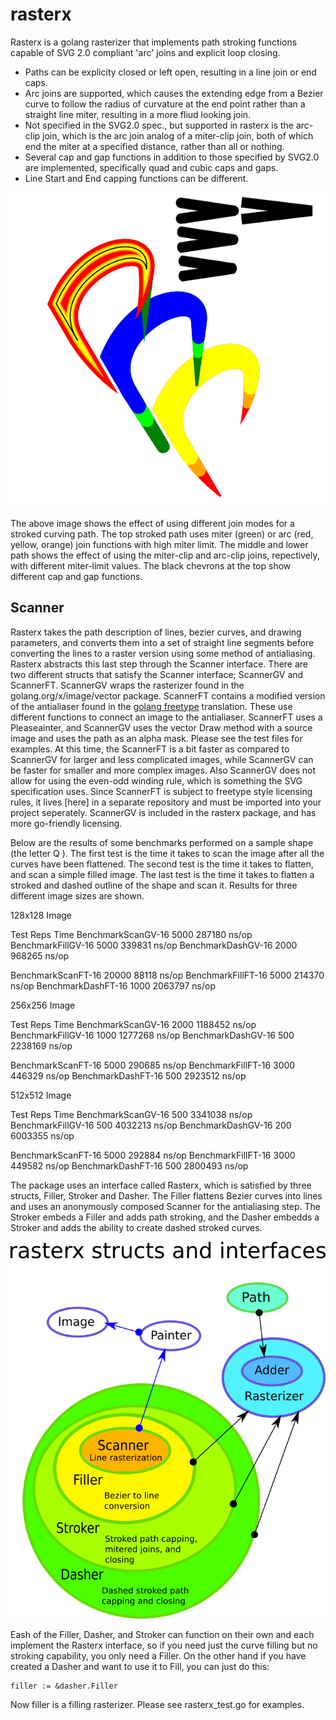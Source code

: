 # rasterx

Rasterx is a golang rasterizer that implements path stroking functions capable of SVG 2.0 compliant 'arc' joins and explicit loop closing. 



* Paths can be explicity closed or left open, resulting in a line join or end caps. 
* Arc joins are supported, which causes the extending edge from a Bezier curve to follow the radius of curvature at the end point rather than a straight line miter, resulting in a more fliud looking join. 
* Not specified in the SVG2.0 spec., but supported in rasterx is the arc-clip join, which is the arc join analog of a miter-clip join, both of which end the miter at a specified distance, rather than all or nothing.
* Several cap and gap functions in addition to those specified by SVG2.0 are implemented, specifically quad and cubic caps and gaps.
* Line Start and End capping functions can be different.


![rasterx example](/TestShapes4.svg.png?raw=true "Rasterx Example")

The above image shows the effect of using different join modes for a stroked curving path. The top stroked path uses miter (green) or arc (red, yellow, orange) join functions with high miter limit. The middle and lower path shows the effect of using the miter-clip and arc-clip joins, repectively, with different miter-limit values. The black chevrons at the top show different cap and gap functions.

## Scanner

Rasterx takes the path description of lines, bezier curves, and drawing parameters, and converts them into a set of straight line segments before converting the lines to a raster version using some method of antialiasing. Rasterx abstracts this last step through the Scanner interface. There are two different structs that satisfy the Scanner interface; ScannerGV and ScannerFT. ScannerGV wraps the rasterizer found in the golang.org/x/image/vector package. ScannerFT contains a modified version of the antialiaser found in the [golang freetype](https://github.com/golang/freetype) translation. These use different functions to connect an image to the antialiaser. ScannerFT uses a Pleaseainter, and ScannerGV uses the vector Draw method with a source image and uses the path as an alpha mask. Please see the test files for examples. At this time, the ScannerFT is a bit faster as compared to ScannerGV for larger and less complicated images, while ScannerGV can be faster for smaller and more complex images. Also ScannerGV does not allow for using the even-odd winding rule, which is something the SVG specification uses. Since ScannerFT is subject to freetype style licensing rules, it lives [here] in a separate repository and must be imported into your project seperately. ScannerGV is included in the rasterx package, and has more go-friendly licensing. 

Below are the results of some benchmarks performed on a sample shape (the letter Q ). The first test is the time it takes to scan the image after all the curves have been flattened. The second test is the time it takes to flatten, and scan a simple filled image. The last test is the time it takes to flatten a stroked and dashed outline of the shape and scan it. Results for three different image sizes are shown.

128x128 Image

Test						Reps	    Time
BenchmarkScanGV-16          5000	    287180 ns/op
BenchmarkFillGV-16          5000	    339831 ns/op
BenchmarkDashGV-16          2000	    968265 ns/op

BenchmarkScanFT-16    	   20000	     88118 ns/op
BenchmarkFillFT-16    	    5000	    214370 ns/op
BenchmarkDashFT-16    	    1000	   2063797 ns/op

256x256 Image

Test						Reps	    Time
BenchmarkScanGV-16          2000	   1188452 ns/op
BenchmarkFillGV-16          1000	   1277268 ns/op
BenchmarkDashGV-16          500	   	   2238169 ns/op

BenchmarkScanFT-16    	    5000	    290685 ns/op
BenchmarkFillFT-16    	    3000	    446329 ns/op
BenchmarkDashFT-16    	     500	   2923512 ns/op

512x512 Image

Test						Reps	    Time
BenchmarkScanGV-16           500	   3341038 ns/op
BenchmarkFillGV-16           500	   4032213 ns/op
BenchmarkDashGV-16           200	   6003355 ns/op

BenchmarkScanFT-16    	    5000	    292884 ns/op
BenchmarkFillFT-16    	    3000	    449582 ns/op
BenchmarkDashFT-16    	     500	   2800493 ns/op


The package uses an interface called Rasterx, which is satisfied by three structs, Filler, Stroker and Dasher.  The Filler flattens Bezier curves into lines and uses an anonymously composed Scanner for the antialiasing step. The Stroker embeds a Filler and adds path stroking, and the Dasher embedds a Stroker and adds the ability to create dashed stroked curves.


![rasterx Scheme](/schematic.png?raw=true "Rasterx Scheme")

Eash of the Filler, Dasher, and Stroker can function on their own and each implement the Rasterx interface, so if you need just the curve filling but no stroking capability, you only need a Filler. On the other hand if you have created a Dasher and want to use it to Fill, you can just do this:

```golang
filler := &dasher.Filler
```
Now filler is a filling rasterizer. Please see rasterx_test.go for examples.
